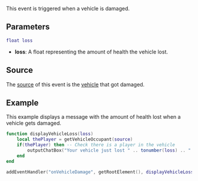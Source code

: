 This event is triggered when a vehicle is damaged.

Parameters
----------

``` lua
float loss
```

-   **loss**: A float representing the amount of health the vehicle lost.

Source
------

The [source](/event_system#Event_source.md "wikilink") of this event is the [vehicle](/vehicle.md "wikilink") that got damaged.

Example
-------

This example displays a message with the amount of health lost when a vehicle gets damaged.

``` lua
function displayVehicleLoss(loss)
    local thePlayer = getVehicleOccupant(source)
    if(thePlayer) then -- Check there is a player in the vehicle
        outputChatBox("Your vehicle just lost " .. tonumber(loss) .. " health.", thePlayer) -- Display the message
    end
end

addEventHandler("onVehicleDamage", getRootElement(), displayVehicleLoss)
```
